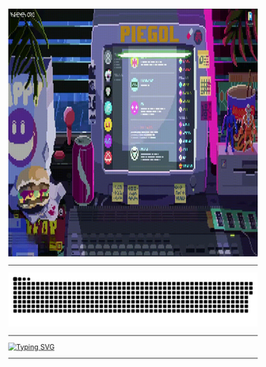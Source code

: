 <p align="center"><img src="https://github.com/piegol/piegol/blob/main/assets/footage.gif" width="1280" height="500"></p>
<hr>
<p align="center">
 <img width="1280" src="https://raw.githubusercontent.com/piegol/piegol/bc2b62a8c33a4b42e6b150d7a55c368a70463709/assets/github-snake.svg" alt="snake"/>
</p>
<hr>
<a href="https://t.me/piegol"><img src="https://readme-typing-svg.demolab.com?font=JetBrains+Mono&size=97&letterSpacing=0.2rem&duration=4000&pause=1000&color=7C9209&center=true&vCenter=true&width=1280&height=120&lines=t.me%2Fpiegol" alt="Typing SVG" /></a>
<hr>
